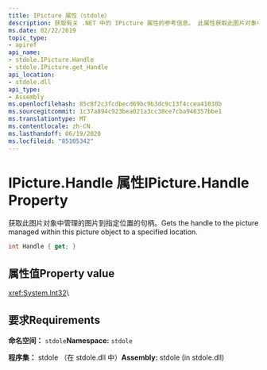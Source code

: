 ```yaml
---
title: IPicture 属性（stdole）
description: 获取有关 .NET 中的 IPicture 属性的参考信息。 此属性获取此图片对象中管理的图片的句柄。
ms.date: 02/22/2019
topic_type:
- apiref
api_name:
- stdole.IPicture.Handle
- stdole.IPicture.get_Handle
api_location:
- stdole.dll
api_type:
- Assembly
ms.openlocfilehash: 85c8f2c3fcdbecd69bc9b3dc9c13f4ccea41038b
ms.sourcegitcommit: 1c37a894c923bea021a3cc38ce7cba946357bbe1
ms.translationtype: MT
ms.contentlocale: zh-CN
ms.lasthandoff: 06/19/2020
ms.locfileid: "85105342"
---
```

# <a name="ipicturehandle-property"></a><span data-ttu-id="53d2b-104">IPicture.Handle 属性</span><span class="sxs-lookup"><span data-stu-id="53d2b-104">IPicture.Handle Property</span></span>

<span data-ttu-id="53d2b-105">获取此图片对象中管理的图片到指定位置的句柄。</span><span class="sxs-lookup"><span data-stu-id="53d2b-105">Gets the handle to the picture managed within this picture object to a specified location.</span></span>

```csharp
int Handle { get; }
```

## <a name="property-value"></a><span data-ttu-id="53d2b-106">属性值</span><span class="sxs-lookup"><span data-stu-id="53d2b-106">Property value</span></span>

<xref:System.Int32>\

## <a name="requirements"></a><span data-ttu-id="53d2b-107">要求</span><span class="sxs-lookup"><span data-stu-id="53d2b-107">Requirements</span></span>

<span data-ttu-id="53d2b-108">**命名空间：** `stdole`</span><span class="sxs-lookup"><span data-stu-id="53d2b-108">**Namespace:** `stdole`</span></span>

<span data-ttu-id="53d2b-109">**程序集：** stdole （在 stdole.dll 中）</span><span class="sxs-lookup"><span data-stu-id="53d2b-109">**Assembly:** stdole (in stdole.dll)</span></span>
